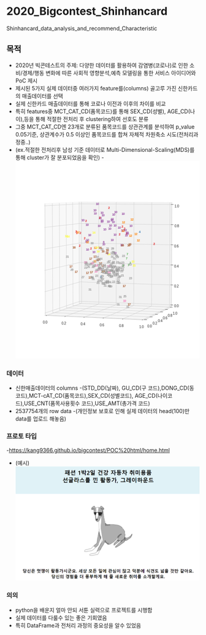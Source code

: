 # 2020_Bigcontest_Shinhancard
Shinhancard_data_analysis_and_recommend_Characteristic


## 목적
- 2020년 빅콘테스트의 주제: 다양한 데이터를 활용하여 감염병(코로나)로 인한 소비/경제/행동 변화에 따른 사회적 영향분석,예측 모델링을 통한 서비스 아이디어와 PoC 제시
- 제시된 5가지 실제 데이터중 여러가지 feature를(columns) 골고루 가진 신한카드의 매출데이터를 선택 
- 실제 신한카드 매출데이터를 통해 코로나 이전과 이후의 차이를 비교
- 특히 features중 MCT_CAT_CD(품목코드)를 통해 SEX_CD(성별), AGE_CD(나이),등을 통해 적절한 전처리 후 clustering하여 선호도 분류
- 그중 MCT_CAT_CD엔 23개로 분류된 품목코드를 상관관계를 분석하여 p_value 0.05기준, 상관계수가 0.5 이상인 품목코드를 합쳐 자체적 차원축소 시도(전처리과정중..)
- (ex.적절한 전처리후 남성 기준 데이터로 Multi-Dimensional-Scaling(MDS)를 통해 cluster가 잘 분포되었음을 확인)
-![남성cluster](https://github.com/mynameisheum/2020_Bigcontest_Shinhancard/blob/main/picture%20storage/%EB%82%A8%EC%84%B1%EA%B8%B0%EC%A4%80-clustering%20by%20Multi-Dimensional%20Scaling(MDS).png?raw=true)

### 데이터
- 신한매출데이터의 columns
-(STD_DD(날짜), GU_CD(구 코드),DONG_CD(동 코드),MCT-cAT_CD(품목코드),SEX_CD(성별코드), AGE_CD(나이코드),USE_CNT(품목사용횟수 코드),USE_AMT(총가격 코드)
- 2537754개의 row data
-(개인정보 보호로 인해 실제 데이터의 head(100)만 data를 업로드 해놓음)

### 프로토 타입
-https://kang9366.github.io/bigcontest/POC%20html/home.html
- (예시)
![그레이하운드](https://github.com/mynameisheum/2020_Bigcontest_Shinhancard/blob/main/picture%20storage/%EA%B7%B8%EB%A0%88%EC%9D%B4%ED%95%98%EC%9A%B4%EB%93%9C.png?raw=true)

### 의의
- python을 배운지 얼마 안되 서툰 실력으로 프로젝트를 시행함
- 실제 데이터를 다룰수 있는 좋은 기회였음
- 특히 DataFrame과 전처리 과정의 중요성을 알수 있었음
